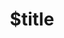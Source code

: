 ---
title: $title
second_title: Riferimento API Aspose.TeX per .NET
description: $description
type: docs
weight: $weight
url: /it/net/$ref/
---